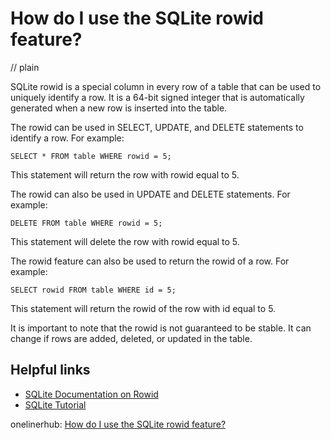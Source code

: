 # How do I use the SQLite rowid feature?
// plain

SQLite rowid is a special column in every row of a table that can be used to uniquely identify a row. It is a 64-bit signed integer that is automatically generated when a new row is inserted into the table.

The rowid can be used in SELECT, UPDATE, and DELETE statements to identify a row. For example:

```
SELECT * FROM table WHERE rowid = 5;
```

This statement will return the row with rowid equal to 5.

The rowid can also be used in UPDATE and DELETE statements. For example:

```
DELETE FROM table WHERE rowid = 5;
```

This statement will delete the row with rowid equal to 5.

The rowid feature can also be used to return the rowid of a row. For example:

```
SELECT rowid FROM table WHERE id = 5;
```

This statement will return the rowid of the row with id equal to 5.

It is important to note that the rowid is not guaranteed to be stable. It can change if rows are added, deleted, or updated in the table.

## Helpful links
- [SQLite Documentation on Rowid](https://www.sqlite.org/rowidtable.html)
- [SQLite Tutorial](https://www.tutorialspoint.com/sqlite/sqlite_row_id.htm)

onelinerhub: [How do I use the SQLite rowid feature?](https://onelinerhub.com/sqlite/how-do-i-use-the-sqlite-rowid-feature)